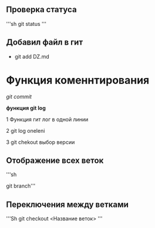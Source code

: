 ## Проверка статуса 
'''sh
git status 
'''
## Добавил файл в гит 

* git add DZ.md

# Функция коменнтирования 

*git commit*

**функция git log**

1 Функция гит лог в одной линии 

2 git log oneleni 

3 git chekout  выбор версии 

## Отображение всех веток

'''sh

git branch'''

## Переключения между ветками 
'''Sh
git checkout <Название веток>
'''





